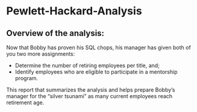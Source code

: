 # Pewlett-Hackard-Analysis

## Overview of the analysis: 
Now that Bobby has proven his SQL chops, his manager has given both of you two more assignments: 
- Determine the number of retiring employees per title, and;
- Identify employees who are eligible to participate in a mentorship program. 

This report that summarizes the analysis and helps prepare Bobby’s manager for the “silver tsunami” as many current employees reach retirement age.

